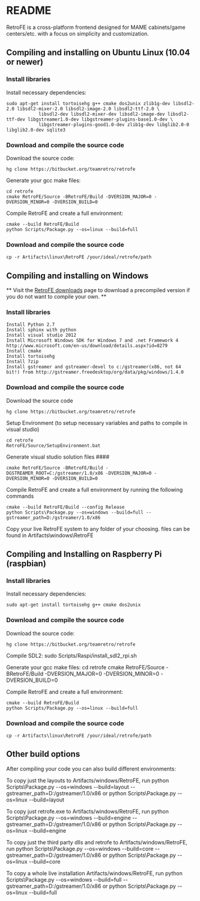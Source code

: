 # README #

RetroFE is a cross-platform frontend designed for MAME cabinets/game centers/etc. with a focus on simplicity and customization.

##  Compiling and installing on Ubuntu Linux (10.04 or newer) ##

### Install libraries ###
Install necessary dependencies:
	
	sudo apt-get install tortoisehg g++ cmake dos2unix zlib1g-dev libsdl2-2.0 libsdl2-mixer-2.0 libsdl2-image-2.0 libsdl2-ttf-2.0 \
                libsdl2-dev libsdl2-mixer-dev libsdl2-image-dev libsdl2-ttf-dev libgstreamer1.0-dev libgstreamer-plugins-base1.0-dev \
                libgstreamer-plugins-good1.0-dev zlib1g-dev libglib2.0-0 libglib2.0-dev sqlite3

### Download and compile the source code ###
Download the source code:

	hg clone https://bitbucket.org/teamretro/retrofe

Generate your gcc make files:

	cd retrofe
	cmake RetroFE/Source -BRetroFE/Build -DVERSION_MAJOR=0 -DVERSION_MINOR=0 -DVERSION_BUILD=0

Compile RetroFE and create a full environment: 

	cmake --build RetroFE/Build
	python Scripts/Package.py --os=linux --build=full

### Download and compile the source code ###
	cp -r Artifacts\linux\RetroFE /your/ideal/retrofe/path



## Compiling and installing on Windows ## 
** Visit the [RetroFE downloads](retrofe.com/download.php) page to download a precompiled version if you do not want to compile your own. **

### Install libraries ###
	Install Python 2.7
	Install sphinx with python
	Install visual studio 2012
	Install Microsoft Windows SDK for Windows 7 and .net Framework 4 http://www.microsoft.com/en-us/download/details.aspx?id=8279
	Install cmake
	Install tortoisehg
	Install 7zip
	Install gstreamer and gstreamer-devel to c:/gstreamer(x86, not 64 bit!) from http://gstreamer.freedesktop/org/data/pkg/windows/1.4.0

### Download and compile the source code ###

Download the source code

	hg clone https://bitbucket.org/teamretro/retrofe

Setup Environment (to setup necessary variables and paths to compile in visual studio)

	cd retrofe
	RetroFE/Source/SetupEnvironment.bat   

Generate visual studio solution files ####

	cmake RetroFE/Source -BRetroFE/Build -DGSTREAMER_ROOT=C:/gstreamer/1.0/x86 -DVERSION_MAJOR=0 -DVERSION_MINOR=0 -DVERSION_BUILD=0
  
Compile RetroFE and create a full environment by running the following commands

	cmake --build RetroFE/Build --config Release
	python Scripts\Package.py --os=windows --build=full --gstreamer_path=D:/gstreamer/1.0/x86

Copy your live RetroFE system to any folder of your choosing. files can be found in Artifacts\windows\RetroFE


## Compiling and Installing on Raspberry Pi (raspbian) ##
### Install libraries ###
Install necessary dependencies:

	sudo apt-get install tortoisehg g++ cmake dos2unix

### Download and compile the source code ###
Download the source code:

	hg clone https://bitbucket.org/teamretro/retrofe

Compile SDL2:
	sudo Scripts/Raspi/install_sdl2_rpi.sh
   
Generate your gcc make files:
	cd retrofe
	cmake RetroFE/Source -BRetroFE/Build -DVERSION_MAJOR=0 -DVERSION_MINOR=0 -DVERSION_BUILD=0

Compile RetroFE and create a full environment: 

	cmake --build RetroFE/Build
	python Scripts/Package.py --os=linux --build=full

### Download and compile the source code ###
	cp -r Artifacts\linux\RetroFE /your/ideal/retrofe/path


## Other build options ##
After compiling your code you can also build different environments:

To copy just the layouts to Artifacts/windows/RetroFE, run
	python Scripts\Package.py --os=windows --build=layout --gstreamer_path=D:/gstreamer/1.0/x86
	or
	python Scripts\Package.py --os=linux --build=layout
  
To copy just retrofe.exe to Artifacts/windows/RetroFE, run 
	python Scripts\Package.py --os=windows --build=engine --gstreamer_path=D:/gstreamer/1.0/x86
	or
	python Scripts\Package.py --os=linux --build=engine

To copy just the third party dlls and retrofe to Artifacts/windows/RetroFE, run 
	python Scripts\Package.py --os=windows --build=core --gstreamer_path=D:/gstreamer/1.0/x86
	or
	python Scripts\Package.py --os=linux --build=core

To copy a whole live installation Artifacts/windows/RetroFE, run 
	python Scripts\Package.py --os=windows --build=full --gstreamer_path=D:/gstreamer/1.0/x86
	or
	python Scripts\Package.py --os=linux --build=full